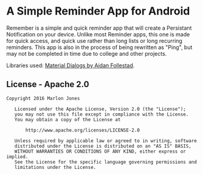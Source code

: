 # A Simple Reminder App for Android
Remember is a simple and quick reminder app that will create a Persistant Notification on your device. Unlike most Reminder apps, this one is made for quick access, and quick use rather than long lists or long 
recurring reminders. This app is also in the process of being rewritten as "Ping", but may not be completed in time due to college and 
other projects. 

Libraries used: 
<a href="https://github.com/afollestad/material-dialogs" >Material Dialogs by Aidan Follestad</a>.

## License - Apache 2.0

````
Copyright 2016 Marlon Jones

   Licensed under the Apache License, Version 2.0 (the "License");
   you may not use this file except in compliance with the License.
   You may obtain a copy of the License at

       http://www.apache.org/licenses/LICENSE-2.0

   Unless required by applicable law or agreed to in writing, software
   distributed under the License is distributed on an "AS IS" BASIS,
   WITHOUT WARRANTIES OR CONDITIONS OF ANY KIND, either express or implied.
   See the License for the specific language governing permissions and
   limitations under the License.

````
